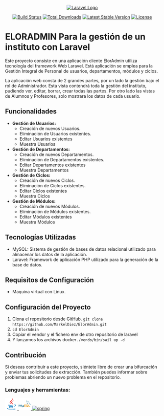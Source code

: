 <p align="center"><a href="https://laravel.com" target="_blank"><img src="https://raw.githubusercontent.com/laravel/art/master/logo-lockup/5%20SVG/2%20CMYK/1%20Full%20Color/laravel-logolockup-cmyk-red.svg" width="400" alt="Laravel Logo"></a></p>

<p align="center">
<a href="https://github.com/laravel/framework/actions"><img src="https://github.com/laravel/framework/workflows/tests/badge.svg" alt="Build Status"></a>
<a href="https://packagist.org/packages/laravel/framework"><img src="https://img.shields.io/packagist/dt/laravel/framework" alt="Total Downloads"></a>
<a href="https://packagist.org/packages/laravel/framework"><img src="https://img.shields.io/packagist/v/laravel/framework" alt="Latest Stable Version"></a>
<a href="https://packagist.org/packages/laravel/framework"><img src="https://img.shields.io/packagist/l/laravel/framework" alt="License"></a>
</p>

<h1>ELORADMIN Para la gestión de un instituto con Laravel</h1>

  <p>Este proyecto consiste en una aplicación cliente ElorAdmin utiliza tecnología del framework Web Laravel. Está aplicación se emplea para la Gestión Integral de Personal de usuarios, departamentos, módulos y ciclos.</p>
<p>La aplicación web consta de 2 grandes partes, por un lado la gestión bajo el rol de Administrador. Esta vista contendrá toda la gestión del instituto, pudiendo ver, editar, borrar, crear todas las partes. Por otro lado las vistas de Alumnos y Profesores, solo mostrara los datos de cada usuario.</p>

  <h2>Funcionalidades</h2>

  <ul>
    <li><strong>Gestión de Usuarios:</strong>
      <ul>
        <li>Creación de nuevos Usuarios.</li>
        <li>Eliminación de Usuarios existentes.</li>
        <li>Editar Usuarios existentes</li>
        <li>Muestra Usuarios</li>
     </ul>
    </li>
  <li><strong>Gestión de Departamentos:</strong>
      <ul>
        <li>Creación de nuevos Departamentos.</li>
        <li>Eliminación de Departamentos existentes.</li>
        <li>Editar Departamentos existentes</li>
        <li>Muestra Departamentos</li>
     </ul>
    </li>
  <li><strong>Gestión de Ciclos:</strong>
      <ul>
        <li>Creación de nuevos Ciclos.</li>
        <li>Eliminación de Ciclos existentes.</li>
        <li>Editar Ciclos existentes</li>
        <li>Muestra Ciclos</li>
     </ul>
    </li>
  <li><strong>Gestión de Módulos:</strong>
      <ul>
        <li>Creación de nuevos Módulos.</li>
        <li>Eliminación de Módulos existentes.</li>
        <li>Editar Módulos existentes</li>
        <li>Muestra Módulos</li>
     </ul>
    </li>
  </ul>

  <h2>Tecnologías Utilizadas</h2>

  <ul>
    <li>MySQL: Sistema de gestión de bases de datos relacional utilizado para almacenar los datos de la aplicación.</li>
    <li>Laravel: Framework de aplicación PHP utilizado para la generación de la base de datos.</li>
  </ul>

  <h2>Requisitos de Configuración</h2>

  <ul>
    <li>Maquina virtual con Linux.</li>
  </ul>

  <h2>Configuración del Proyecto</h2>

  <ol>
    <li>Clona el repositorio desde GitHub. <code>git clone https://github.com/MarkelDiez/ElorAdmin.git</code></li>
    <li><code>cd ElorAdmin</code></li>
    <li>Copiar el vendor y el fichero env de otro repositorio de laravel</li>
   <li>Y lanzamos los archivos docker<code>./vendo/bin/sail up -d</code></li>
  </ol>

  <h2>Contribución</h2>

  <p>Si deseas contribuir a este proyecto, siéntete libre de crear una bifurcación y enviar tus solicitudes de extracción. También puedes informar sobre problemas abriendo un nuevo problema en el repositorio.</p>

<h3 align="left">Lenguajes y herramientas:</h3>
<p align="left"> <a href="https://www.java.com" target="_blank" rel="noreferrer"> <img src="https://raw.githubusercontent.com/devicons/devicon/master/icons/java/java-original.svg" alt="java" width="40" height="40"/> </a> <a href="https://www.mysql.com/" target="_blank" rel="noreferrer"> <img src="https://raw.githubusercontent.com/devicons/devicon/master/icons/mysql/mysql-original-wordmark.svg" alt="mysql" width="40" height="40"/> </a> <a href="https://spring.io/" target="_blank" rel="noreferrer"> <img src="https://www.vectorlogo.zone/logos/springio/springio-icon.svg" alt="spring" width="40" height="40"/> </a> </p>


